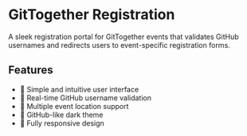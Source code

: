# GitTogether Registration

A sleek registration portal for GitTogether events that validates GitHub usernames and redirects users to event-specific registration forms.

## Features

- 🎯 Simple and intuitive user interface
- 👤 Real-time GitHub username validation
- 📍 Multiple event location support
- 🎨 GitHub-like dark theme
- 📱 Fully responsive design
